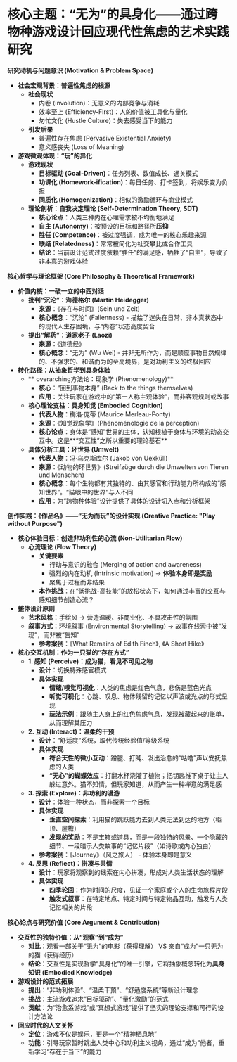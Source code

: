 
# **核心主题：“无为”的具身化——通过跨物种游戏设计回应现代性焦虑的艺术实践研究**

**研究动机与问题意识 (Motivation & Problem Space)**
- **社会宏观背景：普遍性焦虑的根源**
  - **社会现状**
	- 内卷 (Involution)：无意义的内部竞争与消耗
	- 效率至上 (Efficiency-First)：人的价值被工具化与量化
	- 匆忙文化 (Hustle Culture)：失去感受当下的能力
  - **引发后果**
	- 普遍性存在焦虑 (Pervasive Existential Anxiety)
	- 意义感丧失 (Loss of Meaning)
- **游戏微观体现：“玩”的异化**
  - **游戏现状**
	- **目标驱动 (Goal-Driven)**：任务列表、数值成长、通关模式
	- **功课化 (Homework-ification)**：每日任务、打卡签到，将娱乐变为负担
	- **同质化 (Homogenization)**：相似的激励循环与商业模式
  - **理论剖析：自我决定理论 (Self-Determination Theory, SDT)**
	- **核心论点**：人类三种内在心理需求被不均衡地满足
	- **自主 (Autonomy)**：被预设的目标和路径所**压抑**
	- **胜任 (Competence)**：被过度强调，成为唯一的核心乐趣来源
	- **联结 (Relatedness)**：常常被简化为社交攀比或合作工具
	- **结论**：当前设计范式过度依赖“胜任”的满足感，牺牲了“自主”，导致了非本真的游戏体验

**核心哲学与理论框架 (Core Philosophy & Theoretical Framework)**
- **价值内核：一破一立的中西对话**
  - **批判“沉沦”：海德格尔 (Martin Heidegger)**
	- **来源**：《存在与时间》(Sein und Zeit)
	- **核心概念**：“沉沦” (Fallenness) - 描绘了迷失在日常、非本真状态中的现代人生存困境，与“内卷”状态高度契合
  - **提出“解药”：道家老子 (Laozi)**
	- **来源**：《道德经》
	- **核心概念**：“无为” (Wu Wei) - 并非无所作为，而是顺应事物自然规律的、不强求的、和谐而为的至高境界，是对功利主义的终极回应
- **转化路径：从抽象哲学到具身体验**
  - ** overarching方法论：现象学 (Phenomenology)**
	- **核心**：“回到事物本身” (Back to the things themselves)
	- **应用**：关注玩家在游戏中的“第一人称主观体验”，而非客观规则或故事
  - **核心理论支柱：具身知觉 (Embodied Cognition)**
	- **代表人物**：梅洛·庞蒂 (Maurice Merleau-Ponty)
	- **来源**：《知觉现象学》(Phénoménologie de la perception)
	- **核心论点**：身体是“感知”世界的主体，认知根植于身体与环境的动态交互中。这是**“交互性”之所以重要的理论基石**
  - **具体分析工具：环世界 (Umwelt)**
	- **代表人物**：冯·乌克斯库尔 (Jakob von Uexküll)
	- **来源**：《动物的环世界》(Streifzüge durch die Umwelten von Tieren und Menschen)
	- **核心概念**：每个生物都有其独特的、由其感官和行动能力所构成的“感知世界”。“猫眼中的世界”与人不同
	- **应用**：为“跨物种体验”设计提供了具体的设计切入点和分析框架

**创作实践：《作品名》——“无为而玩”的设计实现 (Creative Practice: "Play without Purpose")**
- **核心体验目标：创造非功利性的心流 (Non-Utilitarian Flow)**
  - **心流理论 (Flow Theory)**
	- **关键要素**
	  - 行动与意识的融合 (Merging of action and awareness)
	  - 强烈的内在动机 (Intrinsic motivation) -> **体验本身即是奖励**
	  - 聚焦于过程而非结果
	- **本作挑战**：在“低挑战-高技能”的放松状态下，如何通过丰富的交互与感知细节创造心流？
- **整体设计原则**
  - **艺术风格**：手绘风 -> 营造温暖、非商业化、不具攻击性的氛围
  - **叙事方式**：环境叙事 (Environmental Storytelling) -> 故事在线索中被“发现”，而非被“告知”
	- **参考案例**：《What Remains of Edith Finch》, 《A Short Hike》
- **核心交互机制：作为一只猫的“存在方式”**
  - **1. 感知 (Perceive)：成为猫，看见不可见之物**
	- **设计**：切换特殊感官模式
	- **具体实现**
	  - **情绪/嗅觉可视化**：人类的焦虑是红色气息，悲伤是蓝色光点
	  - **听觉可视化**：心跳、叹息、物体残留的记忆以声波或光点的形式呈现
	  - **玩法示例**：跟随主人身上的红色焦虑气息，发现被藏起来的账单，从而理解其压力
  - **2. 互动 (Interact)：温柔的干预**
	- **设计**：“舒适度”系统，取代传统经验值/等级系统
	- **具体实现**
	  - **符合天性的微小互动**：蹭腿、打盹、发出治愈的“咕噜”声以安抚焦虑的人类
	  - **“无心”的蝴蝶效应**：打翻水杯浇灌了植物；把钥匙推下桌子让主人躲过意外。猫不知情，但玩家知道，从而产生一种禅意的满足感
  - **3. 探索 (Explore)：非功利的漫游**
	- **设计**：体验一种状态，而非探索一个目标
	- **具体实现**
	  - **垂直空间探索**：利用猫的跳跃能力去到人类无法到达的地方（柜顶、屋檐）
	  - **发现的奖励**：不是宝箱或道具，而是一段独特的风景、一个隐藏的细节、一段暗示人类故事的“记忆片段”（如诗歌或内心独白）
	- **参考案例**：《Journey》（风之旅人） - 体验本身即是意义
  - **4. 反思 (Reflect)：拼凑与共情**
	- **设计**：玩家将观察到的线索在内心拼凑，形成对人类生活状态的理解
	- **具体实现**
	  - **四季轮回**：作为时间的尺度，见证一个家庭或个人的生命旅程片段
	  - **触发式叙事**：在特定地点、特定时间与特定物品互动，触发与人类记忆相关的片段

**核心论点与研究价值 (Core Argument & Contribution)**
- **交互性的独特价值：从“观察”到“成为”**
  - **对比**：观看一部关于“无为”的电影（获得理解） VS 亲自“成为”一只无为的猫（获得经历）
  - **结论**：交互性是实现哲学“具身化”的唯一引擎，它将抽象概念转化为**具身知识 (Embodied Knowledge)**
- **游戏设计的范式拓展**
  - **提出**：“非功利体验”、“温柔干预”、“舒适度系统”等新设计理念
  - **挑战**：主流游戏追求“目标驱动”、“量化激励”的范式
  - **贡献**：为“治愈系游戏”或“冥想式游戏”提供了坚实的理论支撑和可行的设计方法论
- **回应时代的人文关怀**
  - **定位**：游戏不仅是娱乐，更是一个“精神栖息地”
  - **功能**：引导玩家暂时跳出人类中心和功利主义视角，通过“成为”他者，重新学习“存在于当下”的能力
